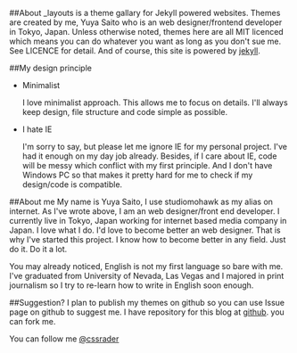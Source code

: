 ##About
_layouts is a theme gallary for Jekyll powered websites. Themes are created by me, Yuya Saito who is an web designer/frontend developer in Tokyo, Japan.
Unless otherwise noted, themes here are all MIT licenced which means you can do whatever you want as long as you don't sue me. See LICENCE for detail.
And of course, this site is powered by [jekyll](https://github.com/mojombo/jekyll).

##My design principle
* Minimalist
  
  I love minimalist approach. This allows me to focus on details. I'll always keep design, file structure and code simple as possible.

* I hate IE

  I'm sorry to say, but please let me ignore IE for my personal project. I've had it enough on my day job already.
  Besides, if I care about IE, code will be messy which conflict with my first principle.
  And I don't have Windows PC so that makes it pretty hard for me to check if my design/code is compatible.

##About me
My name is Yuya Saito, I use studiomohawk as my alias on internet. As I've wrote above, I am an web designer/front end developer. I currently live in Tokyo, Japan working for internet based media company in Japan.
I love what I do. I'd love to become better an web designer. That is why I've started this project. I know how to become better in any field. Just do it. Do it a lot.

You may already noticed, English is not my first language so bare with me. I've graduated from University of Nevada, Las Vegas and I majored in print journalism so I try to re-learn how to write in English soon enough.

##Suggestion?
I plan to publish my themes on github so you can use Issue page on github to suggest me.
I have repository for this blog at [github](https://github.com/studiomohawk/_layouts). you can fork me.

You can follow me [@cssrader](http://twitter.com/#!/cssradar)
